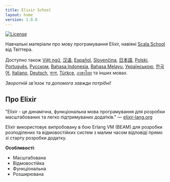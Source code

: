 ```yaml
---
title: Elixir School
layout: home
version: 1.0.0
---
```


[![License](//img.shields.io/badge/license-MIT-brightgreen.svg)](http://opensource.org/licenses/MIT)

Навчальні матеріали про мову програмування Elixir, навіяні [Scala School](http://twitter.github.io/scala_school/) від Твіттера.

Доступно також [Việt ngữ][vi], [汉语][cn], [Español][es], [Slovenčina][sk], [日本語][jp], [Polski][pl], [Português][pt], [Русском][ru], [Bahasa Indonesia][id], [Bahasa Melayu][my], [Українською][uk], [한국어][ko], [Italiano][it], [Deutsch][de], [বাংলা][bn], [Türkçe][tr], [ภาษาไทย][th] та інших мовах.

[cn]: /cn/
[es]: /es/
[it]: /it/
[jp]: /jp/
[ko]: /ko/
[pl]: /pl/
[pt]: /pt/
[ru]: /ru/
[sk]: /sk/
[vi]: /vi/
[id]: /id/
[my]: /my/
[uk]: /uk/
[de]: /de/
[bn]: /bn/
[tr]: /tr/
[th]: /th/
_Зворотній зв'язок та допомога завжди потрібні!_

## Про Elixir

"Elixir - це динамічна, функціональна мова програмування для розробки масштабованих та легко підтримуваних додатків." — [elixir-lang.org](http://elixir-lang.org/)

Elixir використовує випробовану в бою Erlang VM (BEAM) для розробки розподілених та відмовостійких систем з малим часом відповіді прямо зі старту розробки додатку.

__Особливості__:

+ Масштабована
+ Відмовостійка
+ Функціональна
+ Розширювана
